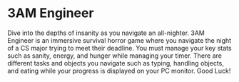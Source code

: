 # 3AM Engineer 

Dive into the depths of insanity as you navigate an all-nighter. 3AM Engineer is an immersive survival horror game where you navigate the night of a CS major trying to meet their deadline. You must manage your key stats such as sanity, energy, and hunger while managing your timer. There are different tasks and objects you navigate such as typing, handling objects, and eating while your progress is displayed on your PC monitor. Good Luck!
